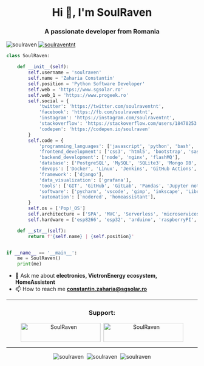 <h1 align="center">Hi 👋, I'm SoulRaven</h1>
<h3 align="center">A passionate developer from Romania</h3>

<p align="left">
    <img src="https://komarev.com/ghpvc/?username=soulraven&label=Profile%20views&color=0e75b6&style=flat" alt="soulraven" />
    <a href="https://twitter.com/soulraventnt" target="blank"><img src="https://img.shields.io/twitter/follow/soulraventnt" alt="soulraventnt" /></a>
</p>

```python
class SoulRaven:

    def __init__(self):
        self.username = 'soulraven'
        self.name = 'Zaharia Constantin'
        self.position = 'Python Software Developer'
        self.web = 'https://www.sgsolar.ro'
        self.web_1 = 'https://www.progeek.ro'
        self.social = {
            'twitter': 'https://twitter.com/soulraventnt',
            'facebook': 'https://fb.com/soulraventnt',
            'instagram': 'https://instagram.com/soulraventnt',
            'stackoverflow': 'https://stackoverflow.com/users/18470253',
            'codepen': 'https://codepen.io/soulraven'
        }
        self.code = {
            'programming_languages': ['javascript', 'python', 'bash', 'nodejs'],
            'frontend_development': ['css3', 'html5', 'bootstrap', 'sass', 'babel', 'webpack'],
            'backend_development': ['node', 'nginx', 'flashMQ'],
            'database': ['PostgreSQL', 'MySQL', 'SQLite3', 'Mongo DB', 'Redis'],
            'devops': ['Docker', 'Linux', 'Jenkins', 'GitHub Actions', 'bash'],
            'framework': ['django'], 
            'data_visualization': ['grafana'],
            'tools': ['GIT', 'GitHub', 'GitLab', 'Pandas', 'Jupyter notebook', 'SQLAlchemy', 'Celery', 'Nginx'],
            'software': ['pycharm', 'vscode', 'gimp', 'inkscape', 'LibreCAD', 'postman'],
            'automation': ['nodered', 'homeassistant'],
        }
        self.os = ['Pop!_OS']
        self.architecture = ['SPA', 'MVC', 'Serverless', 'microservices']
        self.hardware = ['esp8266', 'esp32', 'arduino', 'raspberryPI', 'bananaPI']

    def __str__(self):
        return f'{self.name} | {self.position}'


if __name__ == '__main__':
    me = SoulRaven()
    print(me)
```

- 💬 Ask me about **electronics, VictronEnergy ecosystem, HomeAssistent**
- 📫 How to reach me **constantin.zaharia@sgsolar.ro**
<hr>
<h3 align="center">Support:</h3>
<p align="center">
    <a href="https://www.buymeacoffee.com/SoulRaven"> <img align="center" src="https://cdn.buymeacoffee.com/buttons/v2/default-yellow.png" height="50" width="210" alt="SoulRaven" /></a>&nbsp;
    <a href="https://ko-fi.com/SoulRaven"> <img align="center" src="https://cdn.ko-fi.com/cdn/kofi3.png?v=3" height="50" width="210" alt="SoulRaven" /></a>
</p>
<hr>
<p align="center">
    <img align="center" src="https://github-readme-stats.vercel.app/api/top-langs?username=soulraven&show_icons=true&locale=en&layout=compact" alt="soulraven" />&nbsp;
    <img align="center" src="https://github-readme-stats.vercel.app/api?username=soulraven&show_icons=true&locale=en" alt="soulraven" />&nbsp;
    <img align="center" src="https://github-readme-streak-stats.herokuapp.com/?user=soulraven&" alt="soulraven" />
</p>

